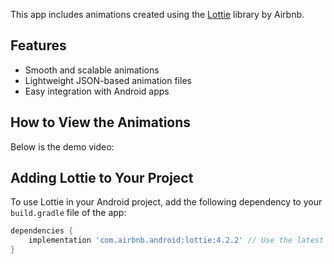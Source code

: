 This app includes animations created using the [Lottie](https://airbnb.io/lottie/) library by Airbnb.

## Features
- Smooth and scalable animations
- Lightweight JSON-based animation files
- Easy integration with Android apps

## How to View the Animations
Below is the demo video:

<a href="https://github.com/user-attachments/assets/0eee4253-0b2b-4610-bd1b-1fcc00fa3803" 
  alt="Watch the video">
</a>

## Adding Lottie to Your Project
To use Lottie in your Android project, add the following dependency to your `build.gradle` file of the app:

```gradle
dependencies {
    implementation 'com.airbnb.android:lottie:4.2.2' // Use the latest version
}
```
